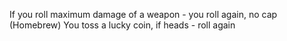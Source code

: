If you roll maximum damage of a weapon - you roll again, no cap
(Homebrew) You toss a lucky coin, if heads - roll again